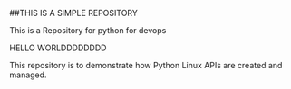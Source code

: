 ##THIS IS A SIMPLE REPOSITORY

This is a Repository for python for devops

HELLO WORLDDDDDDDD

This repository is to demonstrate how Python Linux APIs are created and managed.
